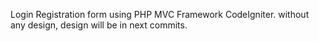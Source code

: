 Login Registration form using PHP MVC Framework CodeIgniter. 
without any design, design will be in next commits.
